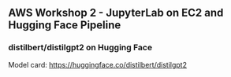 ## AWS Workshop 2 - JupyterLab on EC2 and Hugging Face Pipeline

### distilbert/distilgpt2 on Hugging Face

Model card: https://huggingface.co/distilbert/distilgpt2
